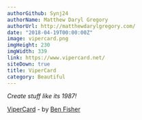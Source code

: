 ```yaml
---
authorGithub: Synj24
authorName: Matthew Daryl Gregory
authorUrl: http://matthewdarylgregory.com/
date: "2018-04-19T00:00:00Z"
image: vipercard.png
imgHeight: 230
imgWidth: 339
link: https://www.vipercard.net/
siteDown: true
title: ViperCard
category: Beautiful
---
```


_Create stuff like its 1987!_

[ViperCard](https://www.vipercard.net/) - by [Ben Fisher](https://github.com/downpoured)
